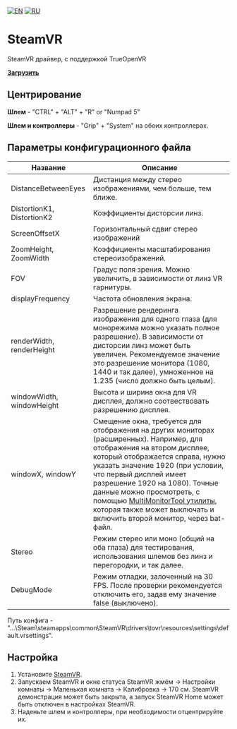 [![EN](https://user-images.githubusercontent.com/9499881/33184537-7be87e86-d096-11e7-89bb-f3286f752bc6.png)](https://github.com/TrueOpenVR/SteamVR-TrueOpenVR) 
[![RU](https://user-images.githubusercontent.com/9499881/27683795-5b0fbac6-5cd8-11e7-929c-057833e01fb1.png)](https://github.com/TrueOpenVR/SteamVR-TrueOpenVR/blob/master/README.RU.md) 
# SteamVR
SteamVR драйвер, с поддержкой TrueOpenVR


**[Загрузить](https://github.com/TrueOpenVR/SteamVR-TrueOpenVR/releases)**
## Центрирование
**Шлем** - "CTRL" + "ALT" + "R" or "Numpad 5"

**Шлем и контроллеры** - "Grip" + "System" на обоих контроллерах.

## Параметры конфигурационного файла
Название | Описание
------------ | -------------
DistanceBetweenEyes | Дистанция между стерео изображениями, чем больше, тем ближе.
DistortionK1, DistortionK2 | Коэффициенты дисторсии линз.
ScreenOffsetX | Горизонтальный сдвиг стерео изображений
ZoomHeight, ZoomWidth | Коэффициенты масштабирования стереоизображений.
FOV | Градус поля зрения. Можно увеличить, в зависимости от линз VR гарнитуры.
displayFrequency | Частота обновления экрана.
renderWidth, renderHeight | Разрешение рендеринга изображения для одного глаза (для монорежима можно указать полное разрешение). В зависимости от дисторсии линз может быть увеличен. Рекомендуемое значение это разрешение монитора (1080, 1440 и так далее), умноженное на 1.235 (число должно быть целым).
windowWidth, windowHeight | Высота и ширина окна для VR дисплея, должно соотвествовать разрешению дисплея.
windowX, windowY | Смещение окна, требуется для отображения на других мониторах (расширенных). Например, для отображения на втором дисплее, который отображается справа, нужно указать значение 1920 (при условии, что первый дисплей имеет разрешение 1920 на 1080). Точные данные можно просмотреть, с помощью [MultiMonitorTool утилиты](https://www.nirsoft.net/utils/multi_monitor_tool.html), которая также может выключать и включить второй монитор, через bat-файл.
Stereo | Режим стерео или моно (общий на оба глаза) для тестирования, использования шлемов без линз и перегородки, и так далее.
DebugMode | Режим отладки, залоченный на 30 FPS. После проверки рекомендуется отключить его, задав ему значение false (выключено).

Путь конфига - "...\Steam\steamapps\common\SteamVR\drivers\tovr\resources\settings\default.vrsettings".


## Настройка
1. Установите [SteamVR](https://store.steampowered.com/app/250820/SteamVR/).
2. Запускаем SteamVR и окне статуса SteamVR жмём -> Настройки комнаты -> Маленькая комната -> Калибровка -> 170 см. SteamVR демонстрация может быть закрыта, а запуск SteamVR Home может быть отключен в настройках SteamVR.
3. Наденьте шлем и контроллеры, при необходимости отцентрируйте их.